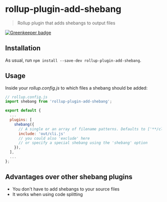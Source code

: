 # rollup-plugin-add-shebang

> Rollup plugin that adds shebangs to output files

[![Greenkeeper badge](https://badges.greenkeeper.io/ls-age/rollup-plugin-add-shebang.svg)](https://greenkeeper.io/)

## Installation

As usual, run `npm install --save-dev rollup-plugin-add-shebang`.

## Usage

Inside your *rollup.config.js* to which files a shebang should be added:

```javascript
// rollup.config.js
import shebang from 'rollup-plugin-add-shebang';

export default {
  ...
  plugins: [
    shebang({
      // A single or an array of filename patterns. Defaults to ['**/cli.js', '**/bin.js'].
      include: 'out/cli.js'
      // you could also 'exclude' here
      // or specify a special shebang using the 'shebang' option
    }),
  ],
  ...
};
```

## Advantages over other shebang plugins

- You don't have to add shebangs to your source files
- It works when using code splitting
